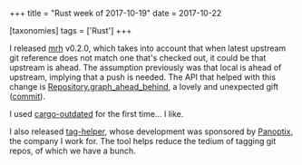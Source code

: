 +++
title = "Rust week of 2017-10-19"
date = 2017-10-22

[taxonomies]
tags = ['Rust']
+++

I released [mrh] v0.2.0, which takes into account that when latest
upstream git reference does not match one that's checked out, it could
be that upstream is ahead. The assumption previously was that local is
ahead of upstream, implying that a push is needed. The API that helped
with this change is [Repository.graph_ahead_behind], a lovely and
unexpected gift ([commit]).

I used [cargo-outdated] for the first time... I like.

I also released [tag-helper], whose development was sponsored by
[Panoptix], the company I work for. The tool helps reduce the tedium of
tagging git repos, of which we have a bunch.

[mrh]: https://crates.io/crates/mrh
[Repository.graph_ahead_behind]: https://docs.rs/git2/0.6.8/git2/struct.Repository.html#method.graph_ahead_behind
[commit]: https://github.com/tshepang/mrh/commit/fc82fe9890cf3a8033fa78295308d888628caa39
[cargo-outdated]: https://crates.io/crates/cargo-outdated
[tag-helper]: https://github.com/panoptix-za/tag-helper
[Panoptix]: https://www.panoptix.co.za/
